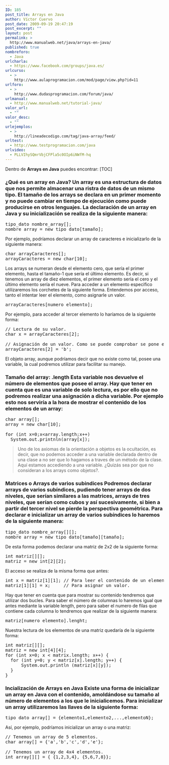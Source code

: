 ```yaml
---
ID: 185
post_title: Arrays en Java
author: Víctor Cuervo
post_date: 2009-09-19 20:47:19
post_excerpt: ""
layout: post
permalink: >
  http://www.manualweb.net/java/arrays-en-java/
published: true
nombreforo:
  - Java
urlcharla:
  - https://www.facebook.com/groups/java.es/
urlcurso:
  - >
    http://www.aulaprogramacion.com/mod/page/view.php?id=11
urlforo:
  - >
    http://www.dudasprogramacion.com/forum/java/
urlmanual:
  - http://www.manualweb.net/tutorial-java/
valor_url:
  - ""
valor_desc:
  - ""
urlejemplos:
  - >
    http://lineadecodigo.com/tag/java-array/feed/
urltest:
  - http://www.testprogramacion.com/java
urlvideo:
  - PLLVIhySQmrVbjCFPla5c0OIp6iNWfM-hq
---
```

Dentro de **Arrays en Java** puedes encontrar: [TOC] 
### ¿Qué es un array en Java? Un array es una estructura de datos que nos permite almacenar una ristra de datos de un mismo tipo. El tamaño de los arrays se declara en un primer momento y no puede cambiar en tiempo de ejecución como puede producirse en otros lenguajes. La declaración de un array en Java y su inicialización se realiza de la siguiente manera: 

<pre>tipo_dato nombre_array[];
nombre_array = new tipo_dato[tamaño];</pre> Por ejemplo, podríamos declarar un array de caracteres e inicializarlo de la siguiente manera: 

<pre>char arrayCaracteres[];
arrayCaracteres = new char[10];</pre> Los arrays se numeran desde el elemento cero, que sería el primer elemento, hasta el tamaño-1 que sería el último elemento. Es decir, si tenemos un array de diez elementos, el primer elemento sería el cero y el último elemento sería el nueve. Para acceder a un elemento especifico utilizaremos los corchetes de la siguiente forma. Entendemos por acceso, tanto el intentar leer el elemento, como asignarle un valor. 

<pre>arrayCaracteres[numero_elemento];</pre> Por ejemplo, para acceder al tercer elemento lo haríamos de la siguiente forma: 

<pre>// Lectura de su valor.
char x = arrayCaracteres[2];

// Asignación de un valor. Como se puede comprobar se pone el  número dos, que coincide con el tercer elemento. Ya que como  dijimos anteriormente el primer elemento es el cero. 
arrayCaracteres[2] = 'b';</pre> El objeto array, aunque podríamos decir que no existe como tal, posee una variable, la cual podremos utilizar para facilitar su manejo. 

### Tamaño del array: .length Esta variable nos devuelve el número de elementos que posee el array. Hay que tener en cuenta que es una variable de solo lectura, es por ello que no podremos realizar una asignación a dicha variable. Por ejemplo esto nos serviría a la hora de mostrar el contenido de los elementos de un array: 

<pre>char array[];
array = new char[10];

for (int x=0;x&lt;array.length;x++)
  System.out.printnln(array[x]);</pre>

> Uno de los axiomas de la orientación a objetos es la ocultación, es decir, que no podemos acceder a una variable declarada dentro de una clase a no ser que lo hagamos a traves de un método de la clase. Aquí estamos accediendo a una variable. ¿Quizás sea por que no consideran a los arrays como objetos?.
### Matrices o Arrays de varios subindices Podremos declarar arrays de varios subíndices, pudiendo tener arrays de dos niveles, que serían similares a las matrices, arrays de tres niveles, que serían como cubos y así sucesivamente, si bien a partir del tercer nivel se pierde la perspectiva geométrica. Para declarar e inicializar un array de varios subíndices lo haremos de la siguiente manera: 

<pre>tipo_dato nombre_array[][];
nombre_array = new tipo_dato[tamaño][tamaño];</pre> De esta forma podemos declarar una matriz de 2x2 de la siguiente forma: 

<pre>int matriz[][];
matriz = new int[2][2];</pre> El acceso se realiza de la misma forma que antes: 

<pre>int x = matriz[1][1]; // Para leer el contenido de un elemento
matriz[1][1] = x;     // Para asignar un valor.</pre> Hay que tener en cuenta que para mostrar su contenido tendremos que utilizar dos bucles. Para saber el número de columnas lo haremos igual que antes mediante la variable length, pero para saber el numero de filas que contiene cada columna lo tendremos que realizar de la siguiente manera: 

<pre>matriz[numero_elemento].lenght;</pre> Nuestra lectura de los elementos de una matriz quedaría de la siguiente forma: 

<pre>int matriz[][];
matriz = new int[4][4];
for (int x=0; x &lt; matrix.length; x++) {
  for (int y=0; y &lt; matriz[x].length; y++) {
      System.out.println (matriz[x][y]);
  }
}</pre>

### Incialización de Arrays en Java Existe una forma de inicializar un array en Java con el contenido, amoldándose su tamaño al número de elementos a los que le inicialicemos. Para inicializar un array utilizaremos las llaves de la siguiente forma: 

<pre>tipo_dato array[] = {elemento1,elemento2,...,elementoN};</pre> Así, por ejemplo, podríamos inicializar un array o una matriz: 

<pre>// Tenemos un array de 5 elementos.
char array[] = {'a','b','c','d','e'};

// Tenemos un array de 4x4 elementos.
int array[][] = { {1,2,3,4}, {5,6,7,8}};</pre>